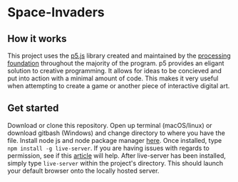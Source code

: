 # Space-Invaders

## How it works
This project uses the [p5.js](https://p5js.org/) library created and maintained by the [processing foundation](https://processingfoundation.org/) throughout the majority of the program. p5 provides an eligant solution to creative programming. It allows for ideas to be concieved and put into action with a minimal amount of code. This makes it very useful when attempting to create a game or another piece of interactive digital art.

## Get started
Download or clone this repository. Open up terminal (macOS/linux) or download gitbash (Windows) and change directory to where you have the file. Install node js and node package manager [here](https://nodejs.org/en/download/). Once installed, type `npm install -g live-server`. If you are having issues with regards to permission, see if this [article](https://docs.npmjs.com/resolving-eacces-permissions-errors-when-installing-packages-globally) will help. After live-server has been installed, simply type `live-server` within the project's directory. This should launch your default browser onto the locally hosted server.
